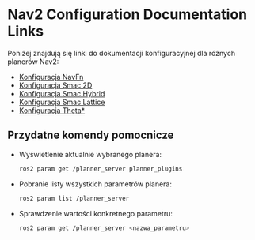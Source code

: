 # Nav2 Configuration Documentation Links

Poniżej znajdują się linki do dokumentacji konfiguracyjnej dla różnych planerów Nav2:

* [Konfiguracja NavFn](https://docs.nav2.org/configuration/packages/configuring-navfn.html#parameters)
* [Konfiguracja Smac 2D](https://docs.nav2.org/configuration/packages/smac/configuring-smac-2d.html)
* [Konfiguracja Smac Hybrid](https://docs.nav2.org/configuration/packages/smac/configuring-smac-hybrid.html)
* [Konfiguracja Smac Lattice](https://docs.nav2.org/configuration/packages/smac/configuring-smac-lattice.html)
* [Konfiguracja Theta\*](https://docs.nav2.org/configuration/packages/configuring-thetastar.html#parameters)

## Przydatne komendy pomocnicze

* Wyświetlenie aktualnie wybranego planera:

  ```bash
  ros2 param get /planner_server planner_plugins
  ```
* Pobranie listy wszystkich parametrów planera:

  ```bash
  ros2 param list /planner_server
  ```
* Sprawdzenie wartości konkretnego parametru:

  ```bash
  ros2 param get /planner_server <nazwa_parametru>
  ```
